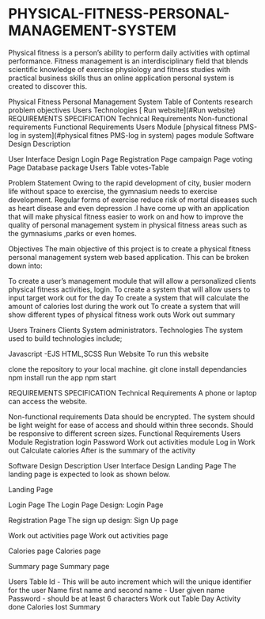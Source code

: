 # PHYSICAL-FITNESS-PERSONAL-MANAGEMENT-SYSTEM
Physical fitness is a person’s ability to perform daily activities with optimal performance. Fitness management is an interdisciplinary field that blends scientific knowledge of exercise physiology and fitness studies with practical business skills thus an online application personal system is created to discover this.

Physical Fitness Personal Management System
Table of Contents
research problem
objectives
Users
Technologies
[ Run website](#Run website)
REQUIREMENTS SPECIFICATION
Technical Requirements
Non-functional requirements
Functional Requirements
Users Module
[physical fitness PMS-log in system](#physical fitnes PMS-log in system)
pages module
Software Design Description

User Interface Design
Login Page
Registration Page
campaign Page
voting Page
Database package
Users Table
votes-Table

Problem Statement
Owing to the rapid development of city, busier modern life without space to exercise, the gymnasium needs to exercise development. Regular forms of exercise reduce risk of mortal diseases such as heart disease and even depression .I have come up with an application that will make physical fitness easier to work on and how to improve the quality of personal management system in physical fitness areas such as the gymnasiums ,parks or even homes.

Objectives
The main objective of this project is to create a physical fitness personal management system web based application. This can be broken down into:


To create a user’s management module that will allow a personalized clients physical fitness activities, login.
To create a system that will allow users to input target work out for the day 
To create a system that will calculate the amount of calories lost during the work out
To create a system that will show different types of physical fitness work outs
Work out summary

Users
Trainers
Clients 
System administrators.
Technologies
The system used to build technologies include;

Javascript -EJS
HTML,SCSS
Run Website
To run this website

clone the repository to your local machine.
git clone <url>
install dependancies
npm install
run the app
npm start

REQUIREMENTS SPECIFICATION
Technical Requirements
A phone or laptop can access the website.

Non-functional requirements
Data should be encrypted.
The system should be light weight for ease of access and should within three seconds.
Should be responsive to different screen sizes.
Functional Requirements
Users Module
Registration
login
Password
Work out activities module
Log in
Work out 
Calculate calories 
After is the summary of the activity

Software Design Description
User Interface Design
Landing Page
The landing page is expected to look as shown below.

Landing Page

Login Page
The Login Page Design: Login Page

Registration Page
The sign up design: Sign Up page

Work out activities page
Work out activities page

Calories page 
Calories page

Summary page
Summary page

Users Table
Id - This will be auto increment which will the unique identifier for the user
Name first name and second name - User given name
Password - should be at least 6 characters
Work out Table
Day
Activity done
Calories lost
Summary



